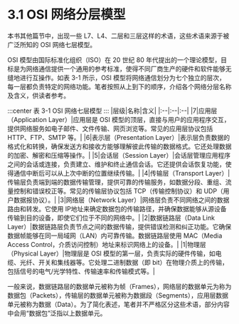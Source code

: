 # 3.1 OSI 网络分层模型

本书其他篇节中，出现一些 L7、L4、二层和三层这样的术语，这些术语来源于被广泛所知的 OSI 网络七层模型。

OSI 模型由国际标准化组织（ISO）在 20 世纪 80 年代提出的一个理论模型，目标是为网络通信提供一个通用的参考标准，使得不同厂商生产的硬件和软件能够无缝地进行互操作。如表 3-1 所示，OSI 模型将网络通信划分为七个独立的层次，每一层都负责特定的网络功能。笔者按照从上到下的顺序，介绍各个网络分层名称及含义，供读者参考。

:::center
表 3-1 OSI 网络七层模型
:::
|层级|名称|含义|
|:--|:--|:--|
|7|应用层（Application Layer）|应用层是 OSI 模型的顶层，直接与用户的应用程序交互，提供网络服务如电子邮件、文件传输、网页浏览等。常见的应用层协议包括 HTTP、FTP、SMTP 等。|
|6|表示层（Presentation Layer）|表示层负责数据的格式化和转换，确保发送方和接收方能够理解彼此传输的数据格式。它还处理数据的加密、解密和压缩等操作。|
|5|会话层（Session Layer）|会话层管理应用程序之间的会话或连接，负责建立、维护和终止通信会话。它还提供会话恢复功能，使得通信中断后可以从上次中断的位置继续传输。|
|4|传输层（Transport Layer）|传输层负责端到端的数据传输管理，提供可靠的传输服务，如数据分段、重组、流量控制和错误校正等。常见的传输层协议包括 TCP（传输控制协议）和 UDP（用户数据报协议）。|
|3|网络层（Network Layer）|网络层负责不同网络之间的数据路由和转发。它使用 IP地址来确定数据包的传输路径，并确保数据能够从源设备传输到目的设备，即使它们位于不同的网络中。|
|2|数据链路层（Data Link Layer）|数据链路层负责节点之间的数据传输，提供错误检测和纠正功能。它确保数据帧能够在同一局域网（LAN）内可靠传输。数据链路层使用 MAC（Media Access Control，介质访问控制）地址来标识网络上的设备。|
|1|物理层（Physical Layer）|物理层是 OSI 模型的第一层，负责实际的硬件传输，如电缆、光纤、开关和集线器等。它处理二进制数据（即 bit）在物理介质上的传输，包括信号的电气/光学特性、传输速率和传输模式等。|

一般来说，数据链路层的数据单元被称为帧（Frames），网络层的数据单元为称为数据包（Packets），传输层的数据单元被称为数据段（Segments），应用层数据单元被称为数据（Data）。为了简化表述，笔者并不严格区分这些术语，部分内容中会用“数据包”泛指以上数据单元。

